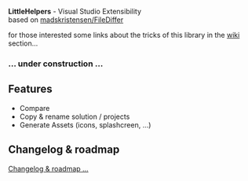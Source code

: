 **LittleHelpers** - Visual Studio Extensibility   
based on [madskristensen/FileDiffer](https://github.com/madskristensen/FileDiffer)  
   
for those interested some links about the tricks of this library in the [wiki](https://github.com/ZeProgFactory/MediaPlayer/wiki) section...
     
### ... under construction ...  

## Features
 * Compare
 * Copy & rename solution / projects
 * Generate Assets (icons, splashcreen, ...)

## Changelog & roadmap
[Changelog & roadmap ...](https://github.com/ZeProgFactory/VS-LittleHelpers/blob/master/CHANGELOG.md)
